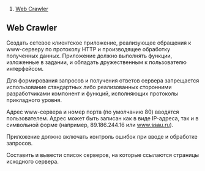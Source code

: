 ﻿1. [Web Crawler](#webcrawler)

## Web Crawler <a name="webcrawler"></a>
     
Создать сетевое клиентское приложение, реализующее обращения к www-серверу по протоколу HTTP и производящее обработку полученных данных. Приложение должно выполнять функции, изложенные в задании, и обладать дружественным к пользователю интерфейсом.
     
Для формирования запросов и получения ответов сервера запрещается использование стандартных либо реализованных сторонними разработчиками компонент и функций, исполняющих протоколы прикладного уровня.
     
Адрес www-сервера и номер порта (по умолчанию 80) вводятся пользователем. Адрес может быть записан как в виде IP-адреса, так и в символьной форме (например, 89.186.244.16 или www.ssau.ru).
     
Приложение должно включать контроль ошибок при вводе и обработке запросов.
     
Составить и вывести список серверов, на которые ссылаются страницы исходного сервера.
